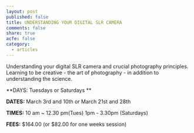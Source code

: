 ```yaml
---
layout: post
published: false
title: UNDERSTANDING YOUR DIGITAL SLR CAMERA
comments: false
share: true
acfe: false
category: 
  - articles
---
```


Understanding your digital SLR camera and crucial photography principles.
Learning to be creative - the art of photography - in addition to understanding the science.

**DAYS: Tuesdays or Saturdays **

**DATES:** March 3rd and 10th or March 21st and 28th

**TIMES:** 10 am ~ 12.30 pm(Tues) 1pm - 3.30pm (Saturdays)

**FEES:** $164.00 (or $82.00 for one weeks session)